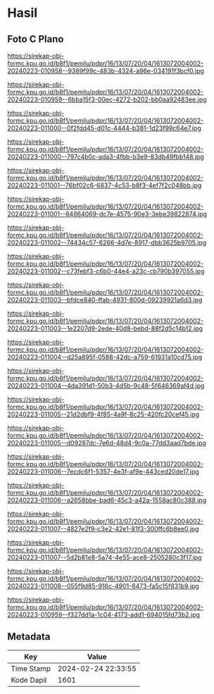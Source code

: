 # Hasil

## Foto C Plano

https://sirekap-obj-formc.kpu.go.id/b8f1/pemilu/pdpr/16/13/07/20/04/1613072004002-20240223-010958--9389f99c-483b-4324-a96e-034191f3bcf0.jpg

https://sirekap-obj-formc.kpu.go.id/b8f1/pemilu/pdpr/16/13/07/20/04/1613072004002-20240223-010959--6bba15f3-00ec-4272-b202-bb0aa92483ee.jpg

https://sirekap-obj-formc.kpu.go.id/b8f1/pemilu/pdpr/16/13/07/20/04/1613072004002-20240223-011000--0f2fdd45-d01c-4444-b381-1d23f99c64e7.jpg

https://sirekap-obj-formc.kpu.go.id/b8f1/pemilu/pdpr/16/13/07/20/04/1613072004002-20240223-011000--797c4b0c-ada3-4fbb-b3e9-83db49fbb148.jpg

https://sirekap-obj-formc.kpu.go.id/b8f1/pemilu/pdpr/16/13/07/20/04/1613072004002-20240223-011001--76bf02c6-6837-4c53-b8f3-4ef7f2c048bb.jpg

https://sirekap-obj-formc.kpu.go.id/b8f1/pemilu/pdpr/16/13/07/20/04/1613072004002-20240223-011001--84864069-dc7e-4575-90e3-3ebe39822874.jpg

https://sirekap-obj-formc.kpu.go.id/b8f1/pemilu/pdpr/16/13/07/20/04/1613072004002-20240223-011002--74434c57-6266-4d7e-8917-dbb3625b9705.jpg

https://sirekap-obj-formc.kpu.go.id/b8f1/pemilu/pdpr/16/13/07/20/04/1613072004002-20240223-011002--c73febf3-c6b0-44e4-a23c-cb790b397055.jpg

https://sirekap-obj-formc.kpu.go.id/b8f1/pemilu/pdpr/16/13/07/20/04/1613072004002-20240223-011003--bfdce840-ffab-4931-800d-09239921a6d3.jpg

https://sirekap-obj-formc.kpu.go.id/b8f1/pemilu/pdpr/16/13/07/20/04/1613072004002-20240223-011003--1e2207d9-2ede-40d8-bebd-88f2d5c14b12.jpg

https://sirekap-obj-formc.kpu.go.id/b8f1/pemilu/pdpr/16/13/07/20/04/1613072004002-20240223-011004--d25a895f-0588-42dc-a759-61931a10cd75.jpg

https://sirekap-obj-formc.kpu.go.id/b8f1/pemilu/pdpr/16/13/07/20/04/1613072004002-20240223-011004--4da391d1-50b3-4d5b-9c48-5f646369af4d.jpg

https://sirekap-obj-formc.kpu.go.id/b8f1/pemilu/pdpr/16/13/07/20/04/1613072004002-20240223-011005--21d2dbf9-4f85-4a9f-8c25-420fc20cef45.jpg

https://sirekap-obj-formc.kpu.go.id/b8f1/pemilu/pdpr/16/13/07/20/04/1613072004002-20240223-011005--d09287dc-7e6d-48d4-9c0a-77dd3aad7bde.jpg

https://sirekap-obj-formc.kpu.go.id/b8f1/pemilu/pdpr/16/13/07/20/04/1613072004002-20240223-011006--7ecdc6f1-5357-4e3f-af9e-443ced20de17.jpg

https://sirekap-obj-formc.kpu.go.id/b8f1/pemilu/pdpr/16/13/07/20/04/1613072004002-20240223-011006--a2658bbe-bad6-45c3-a42a-1558ac80c388.jpg

https://sirekap-obj-formc.kpu.go.id/b8f1/pemilu/pdpr/16/13/07/20/04/1613072004002-20240223-011007--4827e2f9-c3e2-42e1-81f3-300ffc6b8ee0.jpg

https://sirekap-obj-formc.kpu.go.id/b8f1/pemilu/pdpr/16/13/07/20/04/1613072004002-20240223-011007--5d2b81e8-5a74-4e55-ace8-2505280c3f17.jpg

https://sirekap-obj-formc.kpu.go.id/b8f1/pemilu/pdpr/16/13/07/20/04/1613072004002-20240223-011008--055f9d85-916c-4901-8473-fa5c15f831b9.jpg

https://sirekap-obj-formc.kpu.go.id/b8f1/pemilu/pdpr/16/13/07/20/04/1613072004002-20240223-010959--f327dd1a-1c04-4173-add1-694015fd73b2.jpg


## Metadata

| Key        | Value               |
| ---------- | ------------------- |
| Time Stamp | 2024-02-24 22:33:55 |
| Kode Dapil | 1601                |



